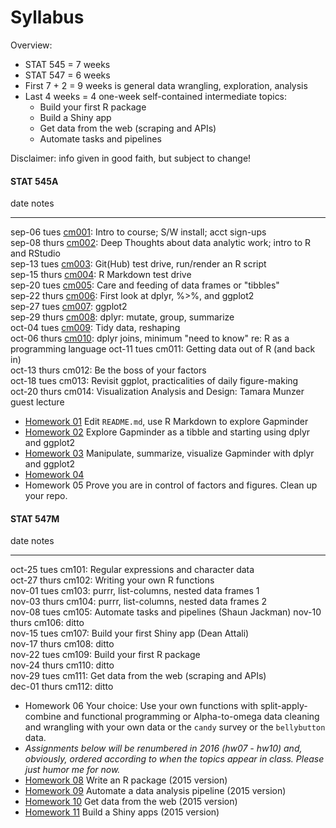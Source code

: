 # Syllabus



Overview:

  * STAT 545 = 7 weeks
  * STAT 547 = 6 weeks
  * First 7 + 2 = 9 weeks is general data wrangling, exploration, analysis
  * Last 4 weeks = 4 one-week self-contained intermediate topics:
    - Build your first R package
    - Build a Shiny app
    - Get data from the web (scraping and APIs)
    - Automate tasks and pipelines

Disclaimer: info given in good faith, but subject to change!

<!-- unholy hack to make following two tables less wide and the same wide -->
<style type="text/css">
table {
   max-width: 50%;
}
</style>

#### STAT 545A


date           notes                                                                                                                   
-------------  ------------------------------------------------------------------------------------------------------------------------
sep-06 tues    <a href="cm001_course-intro-sw-install-account-signup.html">cm001</a>: Intro to course; S/W install; acct sign-ups      
sep-08 thurs   <a href="cm002_r-rstudio-intro.html">cm002</a>: Deep Thoughts about data analytic work; intro to R and RStudio          
sep-13 tues    <a href="cm003_render-git-github-test-drive.html">cm003</a>: Git(Hub) test drive, run/render an R script                
sep-15 thurs   <a href="cm004_claim-repo-test-drive-rmd.html">cm004</a>: R Markdown test drive                                         
sep-20 tues    <a href="cm005_tidyverse-tibbles.html">cm005</a>: Care and feeding of data frames or "tibbles"                          
sep-22 thurs   <a href="cm006_tibbles-dplyr-ggplot2.html">cm006</a>: First look at dplyr, %>%, and ggplot2                             
sep-27 tues    <a href="cm007_ggplot2.html">cm007</a>: ggplot2                                                                         
sep-29 thurs   <a href="cm008_dplyr-single-table.html">cm008</a>: dplyr: mutate, group, summarize                                      
oct-04 tues    <a href="cm009_tidy-data.html">cm009</a>: Tidy data, reshaping                                                          
oct-06 thurs   <a href="cm010_joins-r-programming.html">cm010</a>: dplyr joins, minimum "need to know" re: R as a programming language 
oct-11 tues    cm011: Getting data out of R (and back in)                                                                              
oct-13 thurs   cm012: Be the boss of your factors                                                                                      
oct-18 tues    cm013: Revisit ggplot, practicalities of daily figure-making                                                            
oct-20 thurs   cm014: Visualization Analysis and Design: Tamara Munzer guest lecture                                                   

  * [Homework 01](hw01_edit-README.html) Edit `README.md`, use R Markdown to explore Gapminder
  * [Homework 02](hw02_explore-gapminder-dplyr.html) Explore Gapminder as a tibble and starting using dplyr and ggplot2
  * [Homework 03](hw03_dplyr-and-more-ggplot2.html) Manipulate, summarize, visualize Gapminder with dplyr and ggplot2
  * [Homework 04](hw04_tidy-data-joins.html)
  * Homework 05 Prove you are in control of factors and figures. Clean up your repo.

#### STAT 547M


date           notes                                               
-------------  ----------------------------------------------------
oct-25 tues    cm101: Regular expressions and character data       
oct-27 thurs   cm102: Writing your own R functions                 
nov-01 tues    cm103: purrr, list-columns, nested data frames 1    
nov-03 thurs   cm104: purrr, list-columns, nested data frames 2    
nov-08 tues    cm105: Automate tasks and pipelines (Shaun Jackman) 
nov-10 thurs   cm106: ditto                                        
nov-15 tues    cm107: Build your first Shiny app (Dean Attali)     
nov-17 thurs   cm108: ditto                                        
nov-22 tues    cm109: Build your first R package                   
nov-24 thurs   cm110: ditto                                        
nov-29 tues    cm111: Get data from the web (scraping and APIs)    
dec-01 thurs   cm112: ditto                                        

  * Homework 06 Your choice: Use your own functions with split-apply-combine and functional programming or Alpha-to-omega data cleaning and wrangling with your own data or the `candy` survey or the `bellybutton` data.
  * *Assignments below will be renumbered in 2016 (hw07 - hw10) and, obviously, ordered according to when the topics appear in class. Please just humor me for now.*
  * [Homework 08](hw08_package.html) Write an R package (2015 version)
  * [Homework 09](hw09_automation.html) Automate a data analysis pipeline (2015 version)
  * [Homework 10](hw10_data-from-web.html) Get data from the web (2015 version)
  * [Homework 11](hw11_shiny.html) Build a Shiny apps (2015 version)

